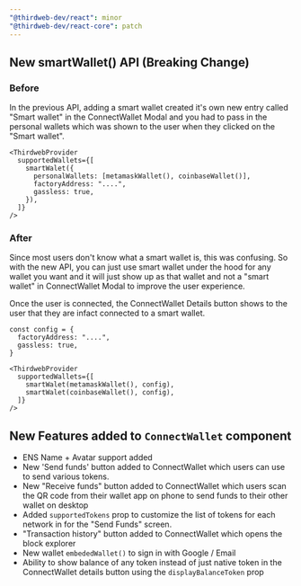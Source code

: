 ```yaml
---
"@thirdweb-dev/react": minor
"@thirdweb-dev/react-core": patch
---
```


## New smartWallet() API (Breaking Change)

### Before

In the previous API, adding a smart wallet created it's own new entry called "Smart wallet" in the ConnectWallet Modal and you had to pass in the personal wallets which was shown to the user when they clicked on the "Smart wallet".

```tsx
<ThirdwebProvider
  supportedWallets={[
    smartWalet({
      personalWallets: [metamaskWallet(), coinbaseWallet()],
      factoryAddress: "....",
      gassless: true,
    }),
  ]}
/>
```

### After

Since most users don't know what a smart wallet is, this was confusing. So with the new API, you can just use smart wallet under the hood for any wallet you want and it will just show up as that wallet and not a "smart wallet" in ConnectWallet Modal to improve the user experience.

Once the user is connected, the ConnectWallet Details button shows to the user that they are infact connected to a smart wallet.

```tsx
const config = {
  factoryAddress: "....",
  gassless: true,
}

<ThirdwebProvider
  supportedWallets={[
    smartWalet(metamaskWallet(), config),
    smartWalet(coinbaseWallet(), config),
  ]}
/>
```

## New Features added to `ConnectWallet` component

- ENS Name + Avatar support added
- New 'Send funds' button added to ConnectWallet which users can use to send various tokens.
- New "Receive funds" button added to ConnectWallet which users scan the QR code from their wallet app on phone to send funds to their other wallet on desktop
- Added `supportedTokens` prop to customize the list of tokens for each network in for the "Send Funds" screen.
- "Transaction history" button added to ConnectWallet which opens the block explorer
- New wallet `embededWallet()` to sign in with Google / Email
- Ability to show balance of any token instead of just native token in the ConnectWallet details button using the `displayBalanceToken` prop
